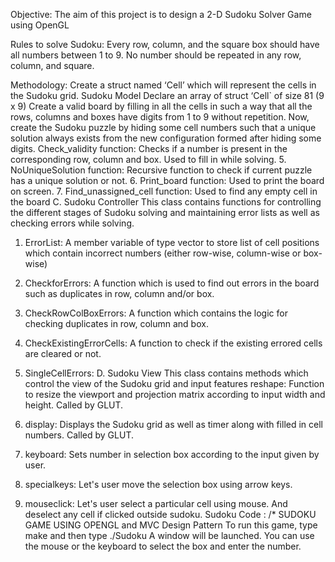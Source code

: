 Objective: The aim of this project is to design a 2-D Sudoku Solver Game using OpenGL

Rules to solve Sudoku: Every row, column, and the square box should have all numbers between 1 to 9. No number should be repeated in any row, column, and square.

Methodology: Create a struct named ‘Cell’ which will represent the cells in the Sudoku grid. Sudoku Model Declare an array of struct ‘Cell` of size 81 (9 x 9) Create a valid board by filling in all the cells in such a way that all the rows, columns and boxes have digits from 1 to 9 without repetition. Now, create the Sudoku puzzle by hiding some cell numbers such that a unique solution always exists from the new configuration formed after hiding some digits. Check_validity function: Checks if a number is present in the corresponding row, column and box. Used to fill in while solving. 5. NoUniqueSolution function: Recursive function to check if current puzzle has a unique solution or not. 6. Print_board function: Used to print the board on screen. 7. Find_unassigned_cell function: Used to find any empty cell in the board C. Sudoku Controller This class contains functions for controlling the different stages of Sudoku solving and maintaining error lists as well as checking errors while solving.

1. ErrorList: A member variable of type vector to store list of cell positions which contain incorrect numbers (either row-wise, column-wise or box-wise)

2. CheckforErrors: A function which is used to find out errors in the board such as duplicates in row, column and/or box.

3. CheckRowColBoxErrors: A function which contains the logic for checking duplicates in row, column and box.

4. CheckExistingErrorCells: A function to check if the existing errored cells are cleared or not.

5. SingleCellErrors: D. Sudoku View This class contains methods which control the view of the Sudoku grid and input features reshape: Function to resize the viewport and projection matrix according to input width and height. Called by GLUT.

6. display: Displays the Sudoku grid as well as timer along with filled in cell numbers. Called by GLUT.

7. keyboard: Sets number in selection box according to the input given by user.

8. specialkeys: Let's user move the selection box using arrow keys.

9. mouseclick: Let's user select a particular cell using mouse. And deselect any cell if clicked outside sudoku. Sudoku Code : /* SUDOKU GAME USING OPENGL and MVC Design Pattern To run this game, type make and then type ./Sudoku A window will be launched. You can use the mouse or the keyboard to select the box and enter the number.
